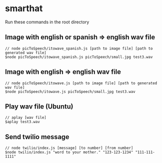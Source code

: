 # smarthat

Run these commands in the root directory

## Image with english or spanish => english wav file

```
// node picToSpeech/itowave_spanish.js [path to image file] [path to generated wav file]
$node picToSpeech/itowave_spanish.js picToSpeech/small.jpg test3.wav
```

## Image with english => english wav file

```
// node picToSpeech/itowave.js [path to image file] [path to generated wav file]
$node picToSpeech/itowave.js picToSpeech/small.jpg test3.wav
```

## Play wav file (Ubuntu)
```
// aplay [wav file]
$aplay test3.wav
```

## Send twilio message

```
// node twilio/index.js [message] [to number] [from number]
$node twilio/index.js "word to your mother." "123-123-1234" "111-111-1111"
```
